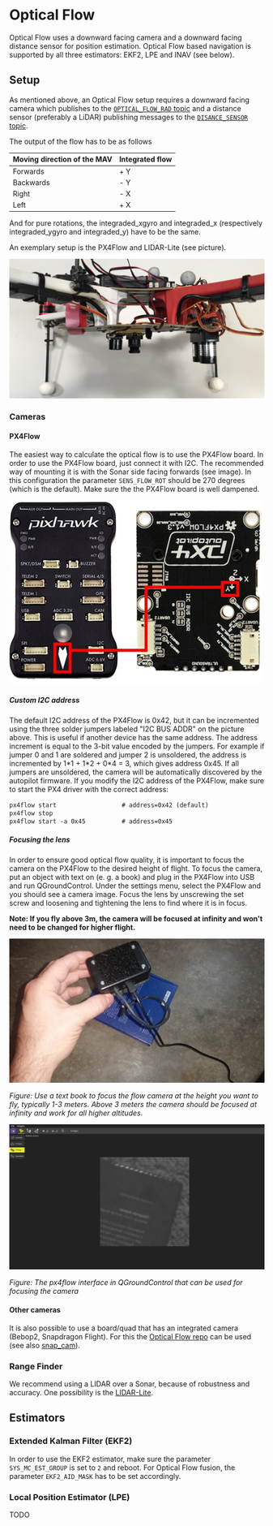 # Optical Flow
Optical Flow uses a downward facing camera and a downward facing distance sensor for position estimation. Optical Flow based navigation is supported by all three estimators: EKF2, LPE and INAV (see below).

## Setup
As mentioned above, an Optical Flow setup requires a downward facing camera which publishes to the [`OPTICAL_FLOW_RAD` topic](http://mavlink.org/messages/common#OPTICAL_FLOW_RAD) and a distance sensor (preferably a LiDAR) publishing messages to the [`DISANCE_SENSOR` topic](http://mavlink.org/messages/common#DISTANCE_SENSOR).

The output of the flow has to be as follows

| Moving direction of the MAV | Integrated flow |
| -- | -- |
| Forwards | + Y |
| Backwards | - Y |
| Right | - X |
| Left | + X |

And for pure rotations, the integraded_xgyro and integraded_x (respectively integraded_ygyro and integraded_y) have to be the same.

An exemplary setup is the PX4Flow and LIDAR-Lite (see picture).

![](../../assets/hardware/optical_flow/flow_lidar_attached.jpg)

### Cameras

#### PX4Flow
The easiest way to calculate the optical flow is to use the PX4Flow board. In order to use the PX4Flow board, just connect it with I2C. The recommended way of mounting it is with the Sonar side facing forwards (see image). In this configuration the parameter `SENS_FLOW_ROT` should be 270 degrees (which is the default). Make sure the the PX4Flow board is well dampened.

![](../../assets/hardware/optical_flow/px4flowalignwithpixhawk.jpg)

##### Custom I2C address
The default I2C address of the PX4Flow is 0x42, but it can be incremented using the three solder jumpers labeled "I2C BUS ADDR" on the picture above. This is useful if another device has the same address.
The address increment is equal to the 3-bit value encoded by the jumpers. For example if jumper 0 and 1 are soldered and jumper 2 is unsoldered, the address is incremented by 1\*1 + 1\*2 + 0\*4 = 3, which gives address 0x45.
If all jumpers are unsoldered, the camera will be automatically discovered by the autopilot firmware.
If you modify the I2C address of the PX4Flow, make sure to start the PX4 driver with the correct address:
```
px4flow start                  # address=0x42 (default)
px4flow stop
px4flow start -a 0x45          # address=0x45
```

##### Focusing the lens
In order to ensure good optical flow quality, it is important to focus the camera on the PX4Flow to the desired height of flight. To focus the camera, put an object with text on (e. g. a book) and plug in the PX4Flow into USB and run QGroundControl. Under the settings menu, select the PX4Flow and you should see a camera image. Focus the lens by unscrewing the set screw and loosening and tightening the lens to find where it is in focus.

**Note: If you fly above 3m, the camera will be focused at infinity and won't need to be changed for higher flight.**

![](../../assets/flow/flow_focus_book.png)

*Figure: Use a text book to focus the flow camera at the height you want to fly, typically 1-3 meters. Above 3 meters the camera should be focused at infinity and work for all higher altitudes.*


![](../../assets/flow/flow_focusing.png)

*Figure: The px4flow interface in QGroundControl that can be used for focusing the camera*



#### Other cameras
It is also possible to use a board/quad that has an integrated camera (Bebop2, Snapdragon Flight). For this the [Optical Flow repo](https://github.com/PX4/OpticalFlow) can be used (see also [snap_cam](https://github.com/PX4/snap_cam)).

### Range Finder
We recommend using a LIDAR over a Sonar, because of robustness and accuracy. One possibility is the [LIDAR-Lite](https://pixhawk.org/peripherals/rangefinder).

## Estimators

### Extended Kalman Filter (EKF2)
In order to use the EKF2 estimator, make sure the parameter `SYS_MC_EST_GROUP` is set to `2` and reboot. For Optical Flow fusion, the parameter `EKF2_AID_MASK` has to be set accordingly.

### Local Position Estimator (LPE)
TODO

<!-- ### INAV (not under active development anymore)
The INAV has a fixed gain matrix for correction and can be viewed as a steady state Kalman filter. It has the lowest computational cost of all position estimators.


#### Flight Video Indoor
{% youtube %}https://www.youtube.com/watch?v=MtmWYCEEmS8{% endyoutube %}

#### Flight Video Outdoor
{% youtube %}https://www.youtube.com/watch?v=4MEEeTQiWrQ{% endyoutube %}


#### Parameters
* `INAV_LIDAR_EST` Set to 1 to enable altitude estimation based on distance measurements
* `INAV_FLOW_DIST_X` and `INAV_FLOW_DIST_Y`
	These two values (in meters) are used for yaw compensation.
	The offset has to be measured according to Figure 1 above.
	In the above example the offset of the PX4Flow (red dot) would have a negative X offset and a negative Y offset.
* `INAV_LIDAR_OFF`
	Set a calibration offset for the lidar-lite in meters. The value will be added to the measured distance.


#### Advanced Parameters

For advanced usage/development the following parameters can be changed as well. Do NOT change them if you do not know what you are doing!

* `INAV_FLOW_W`
	Sets the weight for the flow estimation/update
* `INAV_LIDAR_ERR`
	Sets the threshold for altitude estimation/update in meters. If the correction term is bigger than this value, it will not be used for the update. -->
